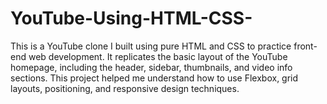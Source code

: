 # YouTube-Using-HTML-CSS-
This is a YouTube clone I built using pure HTML and CSS to practice front-end web development. It replicates the basic layout of the YouTube homepage, including the header, sidebar, thumbnails, and video info sections.  This project helped me understand how to use Flexbox, grid layouts, positioning, and responsive design techniques. 
